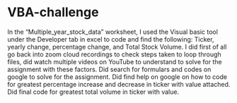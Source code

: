 # VBA-challenge
In the “Multiple_year_stock_data” worksheet, I used the Visual basic tool under the Developer tab in excel to code and find the following: Ticker, yearly change, percentage change, and Total Stock Volume.
I did first of all go back into zoom cloud recordings to check steps taken to loop through files, did watch multiple videos on YouTube to understand to solve for the assignment with these factors. Did search for formulars and codes on google to solve for the assignment.
Did find help on google on how to code for greatest percentage increase and decrease in ticker with value attached. Did final code for greatest total volume in ticker with value.
 
